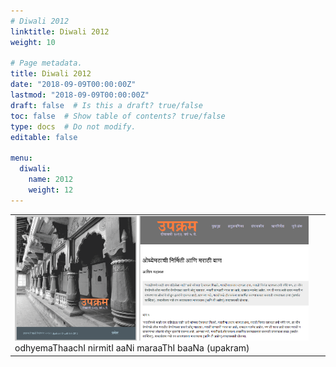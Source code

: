 ```yaml
---
# Diwali 2012
linktitle: Diwali 2012
weight: 10

# Page metadata.
title: Diwali 2012
date: "2018-09-09T00:00:00Z"
lastmod: "2018-09-09T00:00:00Z"
draft: false  # Is this a draft? true/false
toc: false  # Show table of contents? true/false
type: docs  # Do not modify.
editable: false

menu:
  diwali:
    name: 2012
    weight: 12
---
```


<TABLE>
<TR><TD>
<IMG HEIGHT=200 SRC=../images/upakram_2012diwali_cover.png>
<IMG HEIGHT=200 SRC=../images/upakram_2012diwali_title.png>
odhyemaThaachI nirmitI aaNi maraaThI baaNa (upakram)
</TD></TR>
</TABLE>